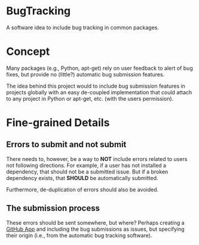 # BugTracking
A software idea to include bug tracking in common packages.

# Concept
Many packages (e.g., Python, apt-get) rely on user feedback to alert of bug fixes, but provide no (little?) automatic bug submission features.

The idea behind this project would to include bug submission features in projects globally with an easy de-coupled implementation that could attach to any project in Python or apt-get, etc. (with the users permission).

# Fine-grained Details

## Errors to submit and not submit 
There needs to, however, be a way to **NOT** include errors related to users not following directions. For example, if a user has not installed a dependency, that should not be a submitted issue. But if a broken dependency exists, that **SHOULD** be automatically submitted.

Furthermore, de-duplication of errors should also be avoided.

## The submission process
These errors should be sent somewhere, but where? Perhaps creating a [GitHub App](https://developer.github.com/apps/building-github-apps/creating-a-github-app/) and including the bug submissions as issues, but specifying their origin (i.e., from the automatic bug tracking software).
